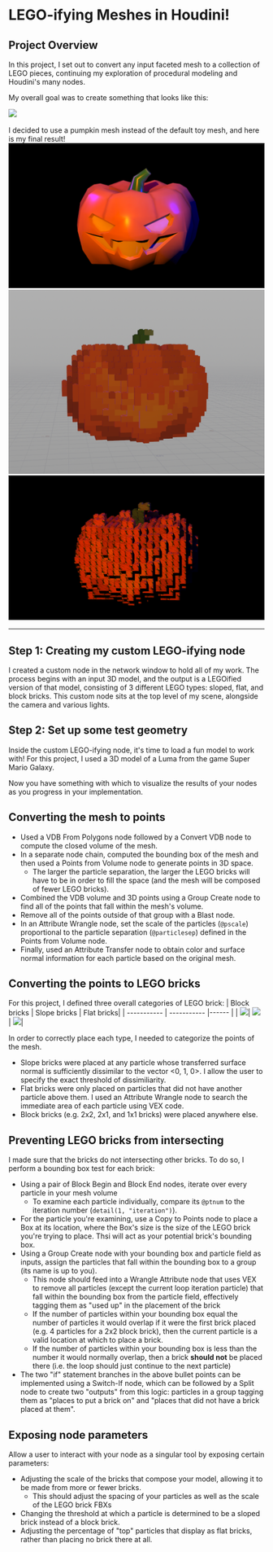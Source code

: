 # LEGO-ifying Meshes in Houdini!

## Project Overview
In this project, I set out to convert any input faceted mesh to a collection of LEGO pieces, continuing my exploration of procedural modeling and Houdini's many nodes.

My overall goal was to create something that looks like this:

![](lego_monster.png)

I decided to use a pumpkin mesh instead of the default toy mesh, and here is my final result!
![](pic1.png)
![](pic2.png)
![](pic3.png)

---

## Step 1: Creating my custom LEGO-ifying node
I created a custom node in the network window to hold all of my work. The process begins with an input 3D model, and the output is a LEGOified version of that model, consisting of 3 different LEGO types: sloped, flat, and block bricks. This custom node sits at the top level of my scene, alongside the camera and various lights.

## Step 2: Set up some test geometry
Inside the custom LEGO-ifying node, it's time to load a fun model to work with! For this project, I used a 3D model of a Luma from the game Super Mario Galaxy.

Now you have something with which to visualize the results of your nodes as you progress in your implementation.

## Converting the mesh to points
- Used a VDB From Polygons node followed by a Convert VDB node to compute the closed volume of the mesh.
- In a separate node chain, computed the bounding box of the mesh and then used a Points from Volume node to generate points in 3D space.
  - The larger the particle separation, the larger the LEGO bricks will have to be in order to fill the space (and the mesh will be composed of fewer LEGO bricks).
- Combined the VDB volume and 3D points using a Group Create node to find all of the points that fall within the mesh's volume.
- Remove all of the points outside of that group with a Blast node.
- In an Attribute Wrangle node, set the scale of the particles (`@pscale`) proportional to the particle separation (`@particlesep`) defined in the Points from Volume node.
- Finally, used an Attribute Transfer node to obtain color and surface normal information for each particle based on the original mesh.

## Converting the points to LEGO bricks
For this project, I defined three overall categories of LEGO brick:
| Block bricks        | Slope bricks         | Flat bricks|
| -----------         | -----------          |------              |
| ![](block_brick.png)| ![](slope_brick.png) | ![](flat_brick.png)|

In order to correctly place each type, I needed to categorize the points of the mesh.
- Slope bricks were placed at any particle whose transferred surface normal is sufficiently dissimilar to the vector <0, 1, 0>. I allow the user to specify the exact threshold of dissimiliarity.
- Flat bricks were only placed on particles that did not have another particle above them.
I used an Attribute Wrangle node to search the immediate area of each particle using VEX code.
- Block bricks (e.g. 2x2, 2x1, and 1x1 bricks) were placed anywhere else.

## Preventing LEGO bricks from intersecting
I made sure that the bricks do not intersecting other bricks. To do so, I perform a bounding box test for each brick:
- Using a pair of Block Begin and Block End nodes, iterate over every particle in your mesh volume
  - To examine each particle individually, compare its `@ptnum` to the iteration number (`detail(1, "iteration")`).
- For the particle you're examining, use a Copy to Points node to place a Box at its location,
where the Box's size is the size of the LEGO brick you're trying to place. Thsi will act as your potential brick's bounding box.
- Using a Group Create node with your bounding box and particle field as inputs,
assign the particles that fall within the bounding box to a group (its name is up to you).
  - This node should feed into a Wrangle Attribute node that uses VEX to remove all particles
(except the current loop iteration particle) that fall within the bounding box
from the particle field, effectively tagging them as "used up" in the placement of the brick
  - If the number of particles within your bounding box equal the number of particles it
would overlap if it were the first brick placed (e.g. 4 particles for a 2x2 block brick),
then the current particle is a valid location at which to place a brick.
  - If the number of particles within your bounding box is less than the number it would normally overlap,
then a brick __should not__ be placed there (i.e. the loop should just continue to the next particle)
- The two "if" statement branches in the above bullet points can be implemented using a Switch-If node,
 which can be followed by a Split node to create two "outputs" from this logic: particles in a group tagging them as
"places to put a brick on" and "places that did not have a brick placed at them".

## Exposing node parameters
Allow a user to interact with your node as a singular tool by exposing certain parameters:
- Adjusting the scale of the bricks that compose your model, allowing it to be made from more or fewer bricks.
  - This should adjust the spacing of your particles as well as the scale of the LEGO brick FBXs
- Changing the threshold at which a particle is determined to be a sloped brick instead of a block brick.
- Adjusting the percentage of "top" particles that display as flat bricks, rather than placing no brick there at all.